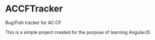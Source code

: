 ACCFTracker
===========

Bug/Fish tracker for AC:CF

This is a simple project created for the purpose of learning AngularJS

